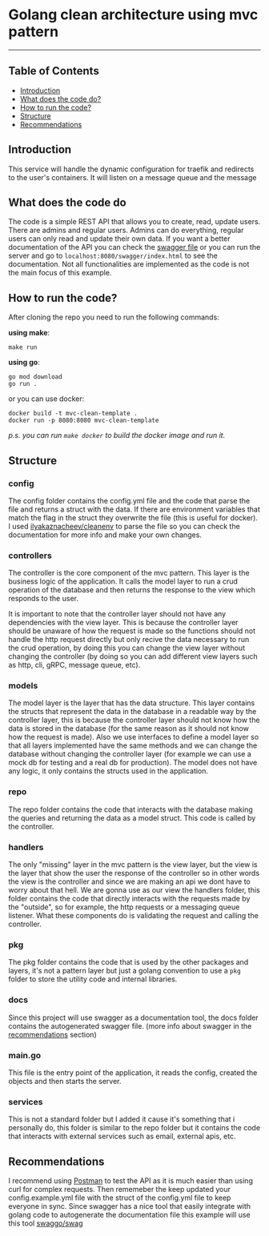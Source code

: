 # Golang clean architecture using mvc pattern

---

## Table of Contents

- [Introduction](#introduction)
- [What does the code do?](#what-does-the-code-do)
- [How to run the code?](#how-to-run-the-code)
- [Structure](#structure)
- [Recommendations](#recommendations)

## Introduction

This service will handle the dynamic configuration for traefik and redirects to the user's containers.
It will listen on a message queue and the message 

## What does the code do

The code is a simple REST API that allows you to create, read, update users.
There are admins and regular users.
Admins can do everything, regular users can only read and update their own data.
If you want a better documentation of the API you can check the [swagger file](/blob/master/docs/swagger.yaml) or you can run the server and go to `localhost:8080/swagger/index.html` to see the documentation.
Not all functionalities are implemented as the code is not the main focus of this example.

## How to run the code?

After cloning the repo you need to run the following commands:

**using make**:

```
make run
```

**using go**:

```
go mod download
go run .
```

or you can use docker:

```
docker build -t mvc-clean-template .
docker run -p 8080:8080 mvc-clean-template
```

_p.s. you can run `make docker` to build the docker image and run it._

## Structure

### config

The config folder contains the config.yml file and the code that parse the file and returns a struct with the data.
If there are environment variables that match the flag in the struct they overwrite the file (this is useful for docker).
I used [ilyakaznacheev/cleanenv](github.com/ilyakaznacheev/cleanenv) to parse the file so you can check the documentation for more info and make your own changes.

### controllers

The controller is the core component of the mvc pattern. This layer is the business logic of the application.
It calls the model layer to run a crud operation of the database and then returns the response to the view which responds to the user.

It is important to note that the controller layer should not have any dependencies with the view layer. This is because the controller layer should be unaware of how the request is made so the functions should not handle the http request directly but only recive the data necessary to run the crud operation, by doing this you can change the view layer without changing the controller (by doing so you can add different view layers such as http, cli, gRPC, message queue, etc).

### models

The model layer is the layer that has the data structure.
This layer contains the structs that represent the data in the database in a readable way by the controller layer, this is because the controller layer should not know how the data is stored in the database (for the same reason as it should not know how the request is made).
Also we use interfaces to define a model layer so that all layers implemented have the same methods and we can change the database without changing the controller layer (for example we can use a mock db for testing and a real db for production).
The model does not have any logic, it only contains the structs used in the application.

### repo

The repo folder contains the code that interacts with the database making the queries and returning the data as a model struct.
This code is called by the controller.

### handlers

The only "missing" layer in the mvc pattern is the view layer, but the view is the layer that show the user the response of the controller so in other words the view is the controller and since we are making an api we dont have to worry about that hell.
We are gonna use as our view the handlers folder, this folder contains the code that directly interacts with the requests made by the "outside", so for example, the http requests or a messaging queue listener.
What these components do is validating the request and calling the controller.

### pkg

The pkg folder contains the code that is used by the other packages and layers, it's not a pattern layer but just a golang convention to use a `pkg` folder to store the utility code and internal libraries.

### docs

Since this project will use swagger as a documentation tool, the docs folder contains the autogenerated swagger file.
(more info about swagger in the [recommendations](#recommendations) section)

### main.go

This file is the entry point of the application, it reads the config, created the objects and then starts the server.

### services

This is not a standard folder but I added it cause it's something that i personally do, this folder is similar to the repo folder but it contains the code that interacts with external services such as email, external apis, etc.

## Recommendations

I recommend using [Postman](https://www.postman.com/) to test the API as it is much easier than using curl for complex requests.
Then rememeber the keep updated your config.example.yml file with the struct of the config.yml file to keep everyone in sync.
Since swagger has a nice tool that easily integrate with golang code to autogenerate the documentation file this example will use this tool [swaggo/swag](https://github.com/swaggo/swag)

